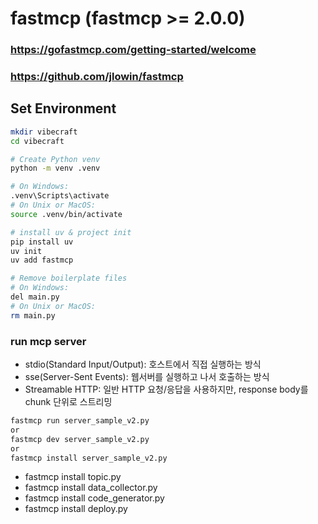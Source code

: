 # fastmcp (fastmcp >= 2.0.0)
### https://gofastmcp.com/getting-started/welcome
### https://github.com/jlowin/fastmcp

## Set Environment
```bash
mkdir vibecraft
cd vibecraft

# Create Python venv
python -m venv .venv

# On Windows:
.venv\Scripts\activate
# On Unix or MacOS:
source .venv/bin/activate

# install uv & project init
pip install uv
uv init
uv add fastmcp

# Remove boilerplate files
# On Windows:
del main.py
# On Unix or MacOS:
rm main.py
```

### run mcp server
- stdio(Standard Input/Output): 호스트에서 직접 실행하는 방식
- sse(Server-Sent Events): 웹서버를 실행하고 나서 호출하는 방식
- Streamable HTTP: 일반 HTTP 요청/응답을 사용하지만, response body를 chunk 단위로 스트리밍
```bash
fastmcp run server_sample_v2.py
or
fastmcp dev server_sample_v2.py
or
fastmcp install server_sample_v2.py
```

- fastmcp install topic.py
- fastmcp install data_collector.py
- fastmcp install code_generator.py
- fastmcp install deploy.py
